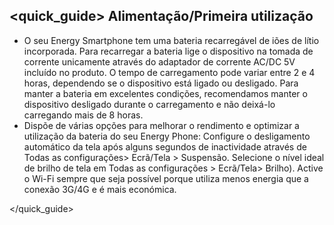 ## <quick_guide> Alimentação/Primeira utilização

* O seu Energy Smartphone tem uma bateria recarregável de iões de lítio incorporada. Para recarregar a bateria lige o dispositivo na tomada de corrente unicamente através do adaptador de corrente AC/DC 5V incluído no produto. O tempo de carregamento pode variar entre 2 e 4 horas, dependendo se o dispositivo está ligado ou desligado. Para manter a bateria em excelentes condições, recomendamos manter o dispositivo desligado durante o carregamento e não deixá-lo carregando mais de 8 horas.
* Dispõe de várias opções para melhorar o rendimento e optimizar a utilização da bateria do seu Energy Phone: Configure o desligamento automático da tela após alguns segundos de inactividade através de Todas as configurações> Ecrã/Tela > Suspensão. Selecione o nível ideal de brilho de tela em Todas as configurações > Ecrã/Tela> Brilho). Active o Wi-Fi sempre que seja possível porque utiliza menos energia que a conexão 3G/4G e é mais económica.

</quick_guide>
